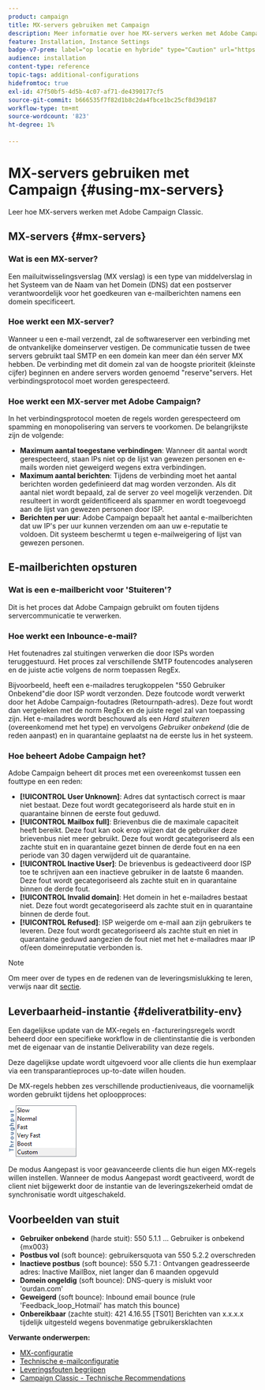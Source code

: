 ```yaml
---
product: campaign
title: MX-servers gebruiken met Campaign
description: Meer informatie over hoe MX-servers werken met Adobe Campaign Classic
feature: Installation, Instance Settings
badge-v7-prem: label="op locatie en hybride" type="Caution" url="https://experienceleague.adobe.com/docs/campaign-classic/using/installing-campaign-classic/architecture-and-hosting-models/hosting-models-lp/hosting-models.html?lang=nl" tooltip="Alleen van toepassing op on-premise en hybride implementaties"
audience: installation
content-type: reference
topic-tags: additional-configurations
hidefromtoc: true
exl-id: 47f50bf5-4d5b-4c07-af71-de4390177cf5
source-git-commit: b666535f7f82d1b8c2da4fbce1bc25cf8d39d187
workflow-type: tm+mt
source-wordcount: '823'
ht-degree: 1%

---
```


# MX-servers gebruiken met Campaign {#using-mx-servers}



Leer hoe MX-servers werken met Adobe Campaign Classic.

## MX-servers {#mx-servers}

### Wat is een MX-server?

Een mailuitwisselingsverslag (MX verslag) is een type van middelverslag in het Systeem van de Naam van het Domein (DNS) dat een postserver verantwoordelijk voor het goedkeuren van e-mailberichten namens een domein specificeert.

### Hoe werkt een MX-server?

Wanneer u een e-mail verzendt, zal de softwareserver een verbinding met de ontvankelijke domeinserver vestigen. De communicatie tussen de twee servers gebruikt taal SMTP en een domein kan meer dan één server MX hebben. De verbinding met dit domein zal van de hoogste prioriteit (kleinste cijfer) beginnen en andere servers worden genoemd &quot;reserve&quot;servers. Het verbindingsprotocol moet worden gerespecteerd.

### Hoe werkt een MX-server met Adobe Campaign?

In het verbindingsprotocol moeten de regels worden gerespecteerd om spamming en monopolisering van servers te voorkomen. De belangrijkste zijn de volgende:

* **Maximum aantal toegestane verbindingen**: Wanneer dit aantal wordt gerespecteerd, staan IPs niet op de lijst van gewezen personen en e-mails worden niet geweigerd wegens extra verbindingen.
* **Maximum aantal berichten**: Tijdens de verbinding moet het aantal berichten worden gedefinieerd dat mag worden verzonden. Als dit aantal niet wordt bepaald, zal de server zo veel mogelijk verzenden. Dit resulteert in wordt geïdentificeerd als spammer en wordt toegevoegd aan de lijst van gewezen personen door ISP.
* **Berichten per uur**: Adobe Campaign bepaalt het aantal e-mailberichten dat uw IP&#39;s per uur kunnen verzenden om aan uw e-reputatie te voldoen. Dit systeem beschermt u tegen e-mailweigering of lijst van gewezen personen.

## E-mailberichten opsturen

### Wat is een e-mailbericht voor &#39;Stuiteren&#39;?

Dit is het proces dat Adobe Campaign gebruikt om fouten tijdens servercommunicatie te verwerken.

### Hoe werkt een Inbounce-e-mail?

Het foutenadres zal stuitingen verwerken die door ISPs worden teruggestuurd. Het proces zal verschillende SMTP foutencodes analyseren en de juiste actie volgens de norm toepassen RegEx.

Bijvoorbeeld, heeft een e-mailadres terugkoppelen &quot;550 Gebruiker Onbekend&quot;die door ISP wordt verzonden. Deze foutcode wordt verwerkt door het Adobe Campaign-foutadres (Retournpath-adres). Deze fout wordt dan vergeleken met de norm RegEx en de juiste regel zal van toepassing zijn. Het e-mailadres wordt beschouwd als een *Hard stuiteren* (overeenkomend met het type) en vervolgens *Gebruiker onbekend* (die de reden aanpast) en in quarantaine geplaatst na de eerste lus in het systeem.

### Hoe beheert Adobe Campaign het?

Adobe Campaign beheert dit proces met een overeenkomst tussen een fouttype en een reden:

* **[!UICONTROL User Unknown]**: Adres dat syntactisch correct is maar niet bestaat. Deze fout wordt gecategoriseerd als harde stuit en in quarantaine binnen de eerste fout geduwd.
* **[!UICONTROL Mailbox full]**: Brievenbus die de maximale capaciteit heeft bereikt. Deze fout kan ook erop wijzen dat de gebruiker deze brievenbus niet meer gebruikt. Deze fout wordt gecategoriseerd als een zachte stuit en in quarantaine gezet binnen de derde fout en na een periode van 30 dagen verwijderd uit de quarantaine.
* **[!UICONTROL Inactive User]**: De brievenbus is gedeactiveerd door ISP toe te schrijven aan een inactieve gebruiker in de laatste 6 maanden. Deze fout wordt gecategoriseerd als zachte stuit en in quarantaine binnen de derde fout.
* **[!UICONTROL Invalid domain]**: Het domein in het e-mailadres bestaat niet. Deze fout wordt gecategoriseerd als zachte stuit en in quarantaine binnen de derde fout.
* **[!UICONTROL Refused]**: ISP weigerde om e-mail aan zijn gebruikers te leveren. Deze fout wordt gecategoriseerd als zachte stuit en niet in quarantaine geduwd aangezien de fout niet met het e-mailadres maar IP of/een domeinreputatie verbonden is.

>[!NOTE]
>
>Om meer over de types en de redenen van de leveringsmislukking te leren, verwijs naar dit [sectie](../../delivery/using/understanding-delivery-failures.md#delivery-failure-types-and-reasons).

## Leverbaarheid-instantie {#deliveratbility-env}

Een dagelijkse update van de MX-regels en -factureringsregels wordt beheerd door een specifieke workflow in de clientinstantie die is verbonden met de eigenaar van de instantie Deliverability van deze regels.

Deze dagelijkse update wordt uitgevoerd voor alle clients die hun exemplaar via een transparantieproces up-to-date willen houden.

De MX-regels hebben zes verschillende productieniveaus, die voornamelijk worden gebruikt tijdens het oploopproces:

![](assets/mx-rules-throughput.png)

De modus Aangepast is voor geavanceerde clients die hun eigen MX-regels willen instellen. Wanneer de modus Aangepast wordt geactiveerd, wordt de client niet bijgewerkt door de instantie van de leveringszekerheid omdat de synchronisatie wordt uitgeschakeld.

## Voorbeelden van stuit

* **Gebruiker onbekend** (harde stuit): 550 5.1.1 ... Gebruiker is onbekend {mx003}
* **Postbus vol** (soft bounce): gebruikersquota van 550 5.2.2 overschreden
* **Inactieve postbus** (soft bounce): 550 5.7.1 : Ontvangen geadresseerde adres: Inactive MailBox, niet langer dan 6 maanden opgevuld
* **Domein ongeldig** (soft bounce): DNS-query is mislukt voor &#39;ourdan.com&#39;
* **Geweigerd** (soft bounce): Inbound email bounce (rule &#39;Feedback_loop_Hotmail&#39; has match this bounce)
* **Onbereikbaar** (zachte stuit): 421 4.16.55 [TS01] Berichten van x.x.x.x tijdelijk uitgesteld wegens bovenmatige gebruikersklachten

**Verwante onderwerpen:**
* [MX-configuratie](../../installation/using/email-deliverability.md#mx-configuration)
* [Technische e-mailconfiguratie](../../installation/using/email-deliverability.md)
* [Leveringsfouten begrijpen](../../delivery/using/understanding-delivery-failures.md)
* [Campaign Classic - Technische Recommendations](https://experienceleague.adobe.com/docs/deliverability-learn/deliverability-best-practice-guide/additional-resources/campaign/acc-technical-recommendations.html)
